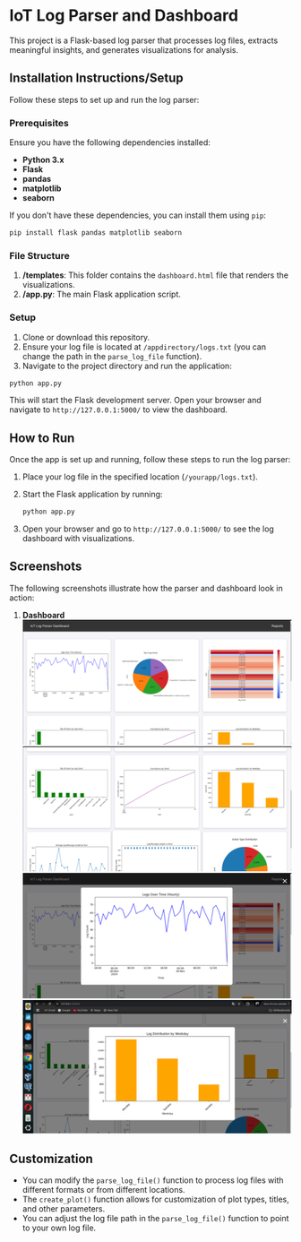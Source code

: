 # IoT Log Parser and Dashboard

This project is a Flask-based log parser that processes log files, extracts meaningful insights, and generates visualizations for analysis.
## Installation Instructions/Setup

Follow these steps to set up and run the log parser:

### Prerequisites

Ensure you have the following dependencies installed:

- **Python 3.x**
- **Flask**
- **pandas**
- **matplotlib**
- **seaborn**

If you don't have these dependencies, you can install them using `pip`:

```bash
pip install flask pandas matplotlib seaborn
```

### File Structure

1. **/templates**: This folder contains the `dashboard.html` file that renders the visualizations.
2. **/app.py**: The main Flask application script.

### Setup

1. Clone or download this repository.
2. Ensure your log file is located at `/appdirectory/logs.txt` (you can change the path in the `parse_log_file` function).
3. Navigate to the project directory and run the application:

```bash
python app.py
```

This will start the Flask development server. Open your browser and navigate to `http://127.0.0.1:5000/` to view the dashboard.

## How to Run

Once the app is set up and running, follow these steps to run the log parser:

1. Place your log file in the specified location (`/yourapp/logs.txt`).
2. Start the Flask application by running:

   ```bash
   python app.py
   ```

3. Open your browser and go to `http://127.0.0.1:5000/` to see the log dashboard with visualizations.


## Screenshots

The following screenshots illustrate how the parser and dashboard look in action:

1. **Dashboard**  
   ![Dashboard Example](output/output1.png)
   ![Dashboard Example](output/output2.png)
   ![Dashboard Example](output/output3.png)
   ![Dashboard Example](output/output4.png)  


## Customization

- You can modify the `parse_log_file()` function to process log files with different formats or from different locations.
- The `create_plot()` function allows for customization of plot types, titles, and other parameters.
- You can adjust the log file path in the `parse_log_file()` function to point to your own log file.
